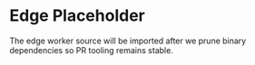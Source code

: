 # Edge Placeholder

The edge worker source will be imported after we prune binary dependencies so PR tooling remains stable.
